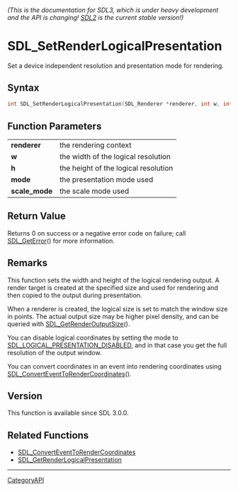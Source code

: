 ###### (This is the documentation for SDL3, which is under heavy development and the API is changing! [SDL2](https://wiki.libsdl.org/SDL2/) is the current stable version!)
# SDL_SetRenderLogicalPresentation

Set a device independent resolution and presentation mode for rendering.

## Syntax

```c
int SDL_SetRenderLogicalPresentation(SDL_Renderer *renderer, int w, int h, SDL_RendererLogicalPresentation mode, SDL_ScaleMode scale_mode);

```

## Function Parameters

|                    |                                      |
| ------------------ | ------------------------------------ |
| **renderer**       | the rendering context                |
| **w**              | the width of the logical resolution  |
| **h**              | the height of the logical resolution |
| **mode**           | the presentation mode used           |
| **scale_mode**     | the scale mode used                  |

## Return Value

Returns 0 on success or a negative error code on failure; call
[SDL_GetError](SDL_GetError)() for more information.

## Remarks

This function sets the width and height of the logical rendering output. A
render target is created at the specified size and used for rendering and
then copied to the output during presentation.

When a renderer is created, the logical size is set to match the window
size in points. The actual output size may be higher pixel density, and can
be queried with [SDL_GetRenderOutputSize](SDL_GetRenderOutputSize)().

You can disable logical coordinates by setting the mode to
[SDL_LOGICAL_PRESENTATION_DISABLED](SDL_LOGICAL_PRESENTATION_DISABLED), and
in that case you get the full resolution of the output window.

You can convert coordinates in an event into rendering coordinates using
[SDL_ConvertEventToRenderCoordinates](SDL_ConvertEventToRenderCoordinates)().

## Version

This function is available since SDL 3.0.0.

## Related Functions

* [SDL_ConvertEventToRenderCoordinates](SDL_ConvertEventToRenderCoordinates)
* [SDL_GetRenderLogicalPresentation](SDL_GetRenderLogicalPresentation)

----
[CategoryAPI](CategoryAPI)


